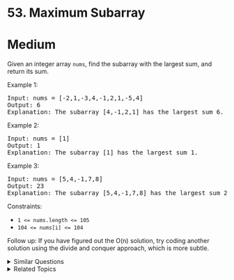 # 53. Maximum Subarray

# Medium

Given an integer array `nums`, find the subarray with the largest sum, and return its sum.

Example 1:

<pre>
Input: nums = [-2,1,-3,4,-1,2,1,-5,4]
Output: 6
Explanation: The subarray [4,-1,2,1] has the largest sum 6.
</pre>

Example 2:

<pre>
Input: nums = [1]
Output: 1
Explanation: The subarray [1] has the largest sum 1.
</pre>

Example 3:

<pre>
Input: nums = [5,4,-1,7,8]
Output: 23
Explanation: The subarray [5,4,-1,7,8] has the largest sum 23.
</pre>

Constraints:

-   `1 <= nums.length <= 105`
-   `104 <= nums[i] <= 104`

Follow up: If you have figured out the O(n) solution, try coding another solution using the divide and conquer approach, which is more subtle.

<details>
<summary> Similar Questions </summary>

-   `Best Time to Buy and Sell Stock - Easy`
-   `Maximum Product Subarray - Medium`
-   `Maximum Score Of Spliced Array - Hard`
-   `Substring With Largest Variance - Hard`
-   `Count Subarrays With Score Less Than K - Hard`

</details>

<details>
<summary> Related Topics </summary>

-   `Array`
-   `Divide and Conquer`
-   `Dynamic Programming`

</details>
